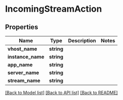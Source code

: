 # IncomingStreamAction

## Properties
Name | Type | Description | Notes
------------ | ------------- | ------------- | -------------
**vhost_name** | **string** |  | 
**instance_name** | **string** |  | 
**app_name** | **string** |  | 
**server_name** | **string** |  | 
**stream_name** | **string** |  | 

[[Back to Model list]](../README.md#documentation-for-models) [[Back to API list]](../README.md#documentation-for-api-endpoints) [[Back to README]](../README.md)


